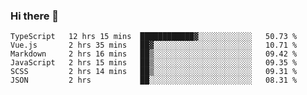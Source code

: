 ### Hi there 👋

<!--
**hjklink/hjklink** is a ✨ _special_ ✨ repository because its `README.md` (this file) appears on your GitHub profile.

Here are some ideas to get you started:

- 🔭 I’m currently working on ...
- 🌱 I’m currently learning ...
- 👯 I’m looking to collaborate on ...
- 🤔 I’m looking for help with ...
- 💬 Ask me about ...
- 📫 How to reach me: ...
- 😄 Pronouns: ...
- ⚡ Fun fact: ...
-->


<!--START_SECTION:waka-->

```text
TypeScript   12 hrs 15 mins  ████████████▓░░░░░░░░░░░░   50.73 %
Vue.js       2 hrs 35 mins   ██▓░░░░░░░░░░░░░░░░░░░░░░   10.71 %
Markdown     2 hrs 16 mins   ██▒░░░░░░░░░░░░░░░░░░░░░░   09.42 %
JavaScript   2 hrs 15 mins   ██▒░░░░░░░░░░░░░░░░░░░░░░   09.35 %
SCSS         2 hrs 14 mins   ██▒░░░░░░░░░░░░░░░░░░░░░░   09.31 %
JSON         2 hrs           ██░░░░░░░░░░░░░░░░░░░░░░░   08.31 %
```

<!--END_SECTION:waka-->
